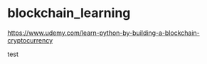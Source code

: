 # blockchain_learning
https://www.udemy.com/learn-python-by-building-a-blockchain-cryptocurrency

test